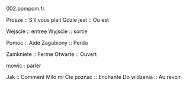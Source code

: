 002.pompom.fr.

Prosze :: S'il vous plait
Gdzie jest :: Ou est

Wejscie :: entree
Wyjscie :: sortie


Pomoc :: Aide
Zagubiony :: Perdu


Zamkniete :: Ferme
Otwarte :: Ouvert

mowic:: parler

Jak :: Comment
Milo mi Cie poznac :: Enchante
Do widzenia :: Au revoir